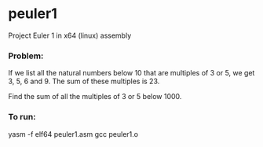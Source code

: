# peuler1
Project Euler 1 in x64 (linux) assembly
### Problem:
If we list all the natural numbers below 10 that are multiples of 3 or 5, we get 3, 5, 6 and 9. The sum of these multiples is 23.

Find the sum of all the multiples of 3 or 5 below 1000.

### To run:
yasm -f elf64 peuler1.asm
gcc peuler1.o
